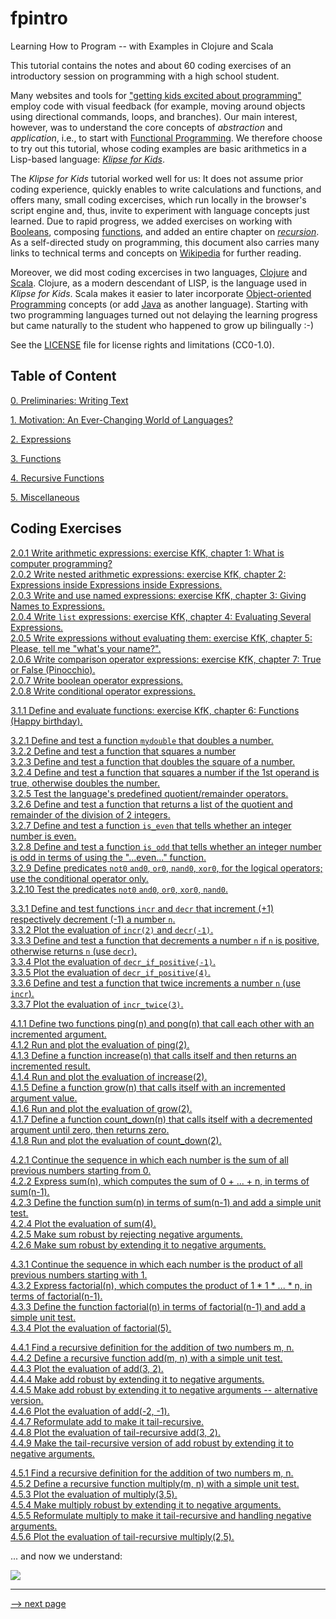 # fpintro
Learning How to Program -- with Examples in Clojure and Scala

This tutorial contains the notes and about 60 coding exercises of an introductory session on programming with a high school student. 

Many websites and tools for ["getting kids excited about programming"](https://www.makeuseof.com/tag/10-tools-to-get-kids-excited-about-programming) employ code with visual feedback (for example, moving around objects using directional commands, loops, and branches).  Our main interest, however, was to understand the core concepts of _abstraction_ and _application_, i.e., to start with [Functional Programming](https://en.wikipedia.org/wiki/Functional_programming).  We therefore choose to try out this tutorial, whose coding examples are basic arithmetics in a Lisp-based language: [_Klipse for Kids_](http://kids.klipse.tech).

The _Klipse for Kids_ tutorial worked well for us: It does not assume prior coding experience, quickly enables to write calculations and functions, and offers many, small coding excercises, which run locally in the browser's script engine and, thus, invite to experiment with language concepts just learned.  Due to rapid progress, we added exercises on working with [Booleans](https://en.wikipedia.org/wiki/Boolean_data_type), composing [functions](https://en.wikipedia.org/wiki/Function_(mathematics)), and added an entire chapter on [_recursion_](https://en.wikipedia.org/wiki/Recursion).  As a self-directed study on programming, this document also carries many links to technical terms and concepts on [Wikipedia](https://www.wikipedia.org/) for further reading.

Moreover, we did most coding excercises in two languages, [Clojure](https://clojure.org) and [Scala](https://www.scala-lang.org).  Clojure, as a modern descendant of LISP, is the language used in _Klipse for Kids_.  Scala makes it easier to later incorporate [Object-oriented Programming](https://en.wikipedia.org/wiki/Object-oriented_programming) concepts (or add [Java](https://java.com) as another language).  Starting with two programming languages turned out not delaying the learning progress but came naturally to the student who happened to grow up bilingually :-)

See the [LICENSE](License.txt) file for license rights and limitations (CC0-1.0).

## Table of Content

[0. Preliminaries: Writing Text](ch0_preliminaries.md)

[1. Motivation: An Ever-Changing World of Languages?](ch1_motivation.md)

[2. Expressions](ch2_expressions.md)

[3. Functions](ch3_0_functions.md)

[4. Recursive Functions](ch4_0_recursive_functions.md)

[5. Miscellaneous](ch5_miscellaneous.md)

## Coding Exercises

[2.0.1 Write arithmetic expressions: exercise KfK, chapter 1: What is computer programming?](ch2_expressions.md#201-write-arithmetic-expressions-exercise-kfk-chapter-1-what-is-computer-programming)\
[2.0.2 Write nested arithmetic expressions: exercise KfK, chapter 2: Expressions inside Expressions inside Expressions.](ch2_expressions.md#202-write-nested-arithmetic-expressions-exercise-kfk-chapter-2-expressions-inside-expressions-inside-expressions)\
[2.0.3 Write and use named expressions: exercise KfK, chapter 3: Giving Names to Expressions.](ch2_expressions.md#203-write-and-use-named-expressions-exercise-kfk-chapter-3-giving-names-to-expressions)\
[2.0.4 Write `list` expressions: exercise KfK, chapter 4: Evaluating Several Expressions.](ch2_expressions.md#204-write-list-expressions-exercise-kfk-chapter-4-evaluating-several-expressions)\
[2.0.5 Write expressions without evaluating them: exercise KfK, chapter 5: Please, tell me "what's your name?".](ch2_expressions.md#205-write-expressions-without-evaluating-them-exercise-kfk-chapter-5-please-tell-me-whats-your-name)\
[2.0.6 Write comparison operator expressions: exercise KfK, chapter 7: True or False (Pinocchio).](ch2_expressions.md#206-write-comparison-operator-expressions-exercise-kfk-chapter-7-true-or-false-pinocchio)\
[2.0.7 Write boolean operator expressions.](ch2_expressions.md#207-write-boolean-operator-expressions)\
[2.0.8 Write conditional operator expressions.](ch2_expressions.md#208-write-conditional-operator-expressions)

[ 3.1.1 Define and evaluate functions: exercise KfK, chapter 6: Functions (Happy birthday).](ch3_1_formulas_and_functions.md#311-define-and-evaluate-functions-exercise-kfk-chapter-6-functions-happy-birthday)

[3.2.1 Define and test a function `mydouble` that doubles a number.](ch3_2_more_function_exercises.md#321-define-and-test-a-function-mydouble-that-doubles-a-number)\
[3.2.2 Define and test a function that squares a number](ch3_2_more_function_exercises.md#322-define-and-test-a-function-that-squares-a-number)\
[3.2.3 Define and test a function that doubles the square of a number.](ch3_2_more_function_exercises.md#323-define-and-test-a-function-that-doubles-the-square-of-a-number)\
[3.2.4 Define and test a function that squares a number if the 1st operand is true, otherwise doubles the number.](ch3_2_more_function_exercises.md#324-define-and-test-a-function-that-squares-a-number-if-the-1st-operand-is-true-otherwise-doubles-the-number)\
[3.2.5 Test the language's predefined quotient/remainder operators.](ch3_2_more_function_exercises.md#325-test-the-languages-predefined-quotientremainder-operators)\
[3.2.6 Define and test a function that returns a list of the quotient and remainder of the division of 2 integers.](ch3_2_more_function_exercises.md#326-define-and-test-a-function-that-returns-a-list-of-the-quotient-and-remainder-of-the-division-of-2-integers)\
[3.2.7 Define and test a function `is_even` that tells whether an integer number is even.](ch3_2_more_function_exercises.md#327-define-and-test-a-function-iseven-that-tells-whether-an-integer-number-is-even)\
[3.2.8 Define and test a function `is_odd` that tells whether an integer number is odd in terms of using the "...even..." function.](ch3_2_more_function_exercises.md#328-define-and-test-a-function-isodd-that-tells-whether-an-integer-number-is-odd-in-terms-of-using-the-even-function)\
[3.2.9 Define predicates `not0` `and0`, `or0`, `nand0`, `xor0`, for the logical operators; use the conditional operator only.](ch3_2_more_function_exercises.md#329-define-predicates-not0-and0-or0-nand0-xor0-for-the-logical-operators-use-the-conditional-operator-only)\
[3.2.10 Test the predicates `not0` `and0`, `or0`, `xor0`, `nand0`.](ch3_2_more_function_exercises.md#3210-test-the-predicates-not0-and0-or0-xor0-nand0)

[3.3.1 Define and test functions `incr` and `decr` that increment (+1) respectively decrement (-1) a number `n`.](ch3_3_plotting_the_evaluation_of_functions.md#331-define-and-test-functions-incr-and-decr-that-increment-1-respectively-decrement--1-a-number-n)\
[3.3.2 Plot the evaluation of `incr(2)` and `decr(-1)`.](ch3_3_plotting_the_evaluation_of_functions.md#332-plot-the-evaluation-of-incr2-and-decr-1)\
[3.3.3 Define and test a function that decrements a number `n` if `n` is positive, otherwise returns `n` (use `decr`).](ch3_3_plotting_the_evaluation_of_functions.md#333-define-and-test-a-function-that-decrements-a-number-n-if-n-is-positive-otherwise-returns-n-use-decr)\
[3.3.4 Plot the evaluation of `decr_if_positive(-1)`.](ch3_3_plotting_the_evaluation_of_functions.md#334-plot-the-evaluation-of-decr_if_positive-1)\
[3.3.5 Plot the evaluation of `decr_if_positive(4)`.](ch3_3_plotting_the_evaluation_of_functions.md#335-plot-the-evaluation-of-decr_if_positive4)\
[3.3.6 Define and test a function that twice increments a number `n` (use `incr`).](ch3_3_plotting_the_evaluation_of_functions.md#336-define-and-test-a-function-that-twice-increments-a-number-n-use-incr)\
[3.3.7 Plot the evaluation of `incr_twice(3)`.](ch3_3_plotting_the_evaluation_of_functions.md#337-plot-the-evaluation-of-incr_twice3)

[4.1.1 Define two functions ping(n) and pong(n) that call each other with an incremented argument.](ch4_1_recursive_calls.md#411-define-two-functions-pingn-and-pongn-that-call-each-other-with-an-incremented-argument)\
[4.1.2 Run and plot the evaluation of ping(2).](ch4_1_recursive_calls.md#412-run-and-plot-the-evaluation-of-ping2)\
[4.1.3 Define a function increase(n) that calls itself and then returns an incremented result.](ch4_1_recursive_calls.md#413-define-a-function-increasen-that-calls-itself-and-then-returns-an-incremented-result)\
[4.1.4 Run and plot the evaluation of increase(2).](ch4_1_recursive_calls.md#414-run-and-plot-the-evaluation-of-increase2)\
[4.1.5 Define a function grow(n) that calls itself with an incremented argument value.](ch4_1_recursive_calls.md#415-define-a-function-grown-that-calls-itself-with-an-incremented-argument-value)\
[4.1.6 Run and plot the evaluation of grow(2).](ch4_1_recursive_calls.md#416-run-and-plot-the-evaluation-of-grow2)\
[4.1.7 Define a function count_down(n) that calls itself with a decremented argument until zero, then returns zero.](ch4_1_recursive_calls.md#417-define-a-function-count_downn-that-calls-itself-with-a-decremented-argument-until-zero-then-returns-zero)\
[4.1.8 Run and plot the evaluation of count_down(2).](ch4_1_recursive_calls.md#418-run-and-plot-the-evaluation-of-count_down2)

[4.2.1 Continue the sequence in which each number is the sum of all previous numbers starting from 0.](ch4_2_recursive_sum.md#421-continue-the-sequence-in-which-each-number-is-the-sum-of-all-previous-numbers-starting-from-0)\
[4.2.2 Express sum(n), which computes the sum of 0 + ... + n, in terms of sum(n-1).](ch4_2_recursive_sum.md#422-express-sumn-which-computes-the-sum-of-0----n-in-terms-of-sumn-1)\
[4.2.3 Define the function sum(n) in terms of sum(n-1) and add a simple unit test.](ch4_2_recursive_sum.md#423-define-the-function-sumn-in-terms-of-sumn-1-and-add-a-simple-unit-test)\
[4.2.4 Plot the evaluation of sum(4).](ch4_2_recursive_sum.md#424-plot-the-evaluation-of-sum4)\
[4.2.5 Make sum robust by rejecting negative arguments.](ch4_2_recursive_sum.md#425-make-sum-robust-by-rejecting-negative-arguments)\
[4.2.6 Make sum robust by extending it to negative arguments.](ch4_2_recursive_sum.md#426-make-sum-robust-by-extending-it-to-negative-arguments)

[4.3.1 Continue the sequence in which each number is the product of all previous numbers starting with 1.](ch4_3_recursive_factorial.md#431-continue-the-sequence-in-which-each-number-is-the-product-of-all-previous-numbers-starting-with-1)\
[4.3.2 Express factorial(n), which computes the product of 1 * 1 * ... * n, in terms of factorial(n-1).](ch4_3_recursive_factorial.md#432-express-factorialn-which-computes-the-product-of-1--1----n-in-terms-of-factorialn-1)\
[4.3.3 Define the function factorial(n) in terms of factorial(n-1) and add a simple unit test.](ch4_3_recursive_factorial.md#433-define-the-function-factorialn-in-terms-of-factorialn-1-and-add-a-simple-unit-test)\
[4.3.4 Plot the evaluation of factorial(5).](ch4_3_recursive_factorial.md#434-plot-the-evaluation-of-factorial5)

[4.4.1 Find a recursive definition for the addition of two numbers m, n.](ch4_4_recursive_add.md#441-find-a-recursive-definition-for-the-addition-of-two-numbers-m-n)\
[4.4.2 Define a recursive function add(m, n) with a simple unit test.](ch4_4_recursive_add.md#442-define-a-recursive-function-addm-n-with-a-simple-unit-test)\
[4.4.3 Plot the evaluation of add(3, 2).](ch4_4_recursive_add.md#443-plot-the-evaluation-of-add3-2)\
[4.4.4 Make add robust by extending it to negative arguments.](ch4_4_recursive_add.md#444-make-add-robust-by-extending-it-to-negative-arguments)\
[4.4.5 Make add robust by extending it to negative arguments -- alternative version.](ch4_4_recursive_add.md#445-make-add-robust-by-extending-it-to-negative-arguments----alternative-version)\
[4.4.6 Plot the evaluation of add(-2, -1).](ch4_4_recursive_add.md#446-plot-the-evaluation-of-add-2--1)\
[4.4.7 Reformulate add to make it tail-recursive.](ch4_4_recursive_add.md#447-reformulate-add-to-make-it-tail-recursive)\
[4.4.8 Plot the evaluation of tail-recursive add(3, 2).](ch4_4_recursive_add.md#448-plot-the-evaluation-of-tail-recursive-add3-2)\
[4.4.9 Make the tail-recursive version of add robust by extending it to negative arguments.](ch4_4_recursive_add.md#449-make-the-tail-recursive-version-of-add-robust-by-extending-it-to-negative-arguments)

[4.5.1 Find a recursive definition for the addition of two numbers m, n.](ch4_5_recursive_multiply.md#451-find-a-recursive-definition-for-the-addition-of-two-numbers-m-n)\
[4.5.2 Define a recursive function multiply(m, n) with a simple unit test.](ch4_5_recursive_multiply.md#452-define-a-recursive-function-multiplym-n-with-a-simple-unit-test)\
[4.5.3 Plot the evaluation of multiply(3,5).](ch4_5_recursive_multiply.md#453-plot-the-evaluation-of-multiply35)\
[4.5.4 Make multiply robust by extending it to negative arguments.](ch4_5_recursive_multiply.md#454-make-multiply-robust-by-extending-it-to-negative-arguments)\
[4.5.5 Reformulate multiply to make it tail-recursive and handling negative arguments.](ch4_5_recursive_multiply.md#455-reformulate-multiply-to-make-it-tail-recursive-and-handling-negative-arguments)\
[4.5.6 Plot the evaluation of tail-recursive multiply(2,5).](ch4_5_recursive_multiply.md#456-plot-the-evaluation-of-tail-recursive-multiply25)

... and now we understand:

![](https://imgs.xkcd.com/comics/functional_2x.png)


-------------------

[--> next page](ch0_preliminaries.md)

